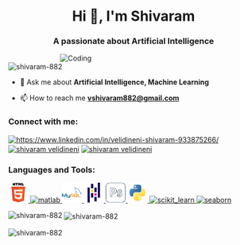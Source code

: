 <h1 align="center">Hi 👋, I'm Shivaram</h1>
<h3 align="center">A passionate about Artificial Intelligence</h3>
<img align="right" alt="Coding" width="400" src="https://gifdb.com/gif/animated-man-computer-coding-nae6mec378lsg1i3.html">

<p align="left"> <img src="https://komarev.com/ghpvc/?username=shivaram-882&label=Profile%20views&color=0e75b6&style=flat" alt="shivaram-882" /> </p>

- 💬 Ask me about **Artificial Intelligence, Machine Learning**

- 📫 How to reach me **vshivaram882@gmail.com**

<h3 align="left">Connect with me:</h3>
<p align="left">
<a href="https://linkedin.com/in/https://www.linkedin.com/in/velidineni-shivaram-933875266/" target="blank"><img align="center" src="https://raw.githubusercontent.com/rahuldkjain/github-profile-readme-generator/master/src/images/icons/Social/linked-in-alt.svg" alt="https://www.linkedin.com/in/velidineni-shivaram-933875266/" height="30" width="40" /></a>
<a href="https://fb.com/shivaram velidineni" target="blank"><img align="center" src="https://raw.githubusercontent.com/rahuldkjain/github-profile-readme-generator/master/src/images/icons/Social/facebook.svg" alt="shivaram velidineni" height="30" width="40" /></a>
<a href="https://instagram.com/shivaram velidineni" target="blank"><img align="center" src="https://raw.githubusercontent.com/rahuldkjain/github-profile-readme-generator/master/src/images/icons/Social/instagram.svg" alt="shivaram velidineni" height="30" width="40" /></a>
</p>

<h3 align="left">Languages and Tools:</h3>
<p align="left"> <a href="https://www.w3.org/html/" target="_blank" rel="noreferrer"> <img src="https://raw.githubusercontent.com/devicons/devicon/master/icons/html5/html5-original-wordmark.svg" alt="html5" width="40" height="40"/> </a> <a href="https://www.mathworks.com/" target="_blank" rel="noreferrer"> <img src="https://upload.wikimedia.org/wikipedia/commons/2/21/Matlab_Logo.png" alt="matlab" width="40" height="40"/> </a> <a href="https://www.mysql.com/" target="_blank" rel="noreferrer"> <img src="https://raw.githubusercontent.com/devicons/devicon/master/icons/mysql/mysql-original-wordmark.svg" alt="mysql" width="40" height="40"/> </a> <a href="https://pandas.pydata.org/" target="_blank" rel="noreferrer"> <img src="https://raw.githubusercontent.com/devicons/devicon/2ae2a900d2f041da66e950e4d48052658d850630/icons/pandas/pandas-original.svg" alt="pandas" width="40" height="40"/> </a> <a href="https://www.photoshop.com/en" target="_blank" rel="noreferrer"> <img src="https://raw.githubusercontent.com/devicons/devicon/master/icons/photoshop/photoshop-line.svg" alt="photoshop" width="40" height="40"/> </a> <a href="https://www.python.org" target="_blank" rel="noreferrer"> <img src="https://raw.githubusercontent.com/devicons/devicon/master/icons/python/python-original.svg" alt="python" width="40" height="40"/> </a> <a href="https://scikit-learn.org/" target="_blank" rel="noreferrer"> <img src="https://upload.wikimedia.org/wikipedia/commons/0/05/Scikit_learn_logo_small.svg" alt="scikit_learn" width="40" height="40"/> </a> <a href="https://seaborn.pydata.org/" target="_blank" rel="noreferrer"> <img src="https://seaborn.pydata.org/_images/logo-mark-lightbg.svg" alt="seaborn" width="40" height="40"/> </a> </p>

<p><img align="left" src="https://github-readme-stats.vercel.app/api/top-langs?username=shivaram-882&show_icons=true&locale=en&layout=compact" alt="shivaram-882" /></p>

<p>&nbsp;<img align="center" src="https://github-readme-stats.vercel.app/api?username=shivaram-882&show_icons=true&locale=en" alt="shivaram-882" /></p>

<p><img align="center" src="https://github-readme-streak-stats.herokuapp.com/?user=shivaram-882&" alt="shivaram-882" /></p>

